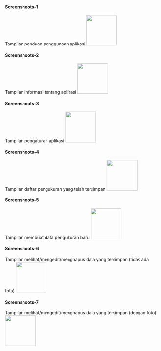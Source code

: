 #### Screenshoots-1
Tampilan panduan penggunaan aplikasi
<img src="https://github.com/nazililham11/measurement_tool/raw/master/Assets/App%20Screenshoots/Screenshoots-1.jpg" width="100">



#### Screenshoots-2
Tampilan informasi tentang aplikasi
<img src="https://github.com/nazililham11/measurement_tool/raw/master/Assets/App%20Screenshoots/Screenshoots-2.jpg" width="100">



#### Screenshoots-3
Tampilan pengaturan aplikasi
<img src="https://github.com/nazililham11/measurement_tool/raw/master/Assets/App%20Screenshoots/Screenshoots-3.jpg" width="100">



#### Screenshoots-4
Tampilan daftar pengukuran yang telah tersimpan
<img src="https://github.com/nazililham11/measurement_tool/raw/master/Assets/App%20Screenshoots/Screenshoots-4.jpg" width="100">



#### Screenshoots-5
Tampilan membuat data pengukuran baru
<img src="https://github.com/nazililham11/measurement_tool/raw/master/Assets/App%20Screenshoots/Screenshoots-5.jpg" width="100">



#### Screenshoots-6
Tampilan melihat/mengedit/menghapus data yang tersimpan (tidak ada foto)
<img src="https://github.com/nazililham11/measurement_tool/raw/master/Assets/App%20Screenshoots/Screenshoots-6.jpg" width="100">



#### Screenshoots-7
Tampilan melihat/mengedit/menghapus data yang tersimpan (dengan foto)
<img src="https://github.com/nazililham11/measurement_tool/raw/master/Assets/App%20Screenshoots/Screenshoots-7.jpg" width="100">


